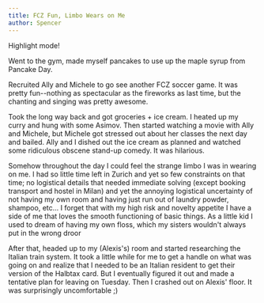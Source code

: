 ```yaml
---
title: FCZ Fun, Limbo Wears on Me
author: Spencer
---
```


Highlight mode!

Went to the gym, made myself pancakes to use up the maple syrup from Pancake Day.

Recruited Ally and Michele to go see another FCZ soccer game. It was pretty fun--nothing as spectacular as the fireworks as last time, but the chanting and singing was pretty awesome.

Took the long way back and got groceries + ice cream. I heated up my curry and hung with some Asimov. Then started watching a movie with Ally and Michele, but Michele got stressed out about her classes the next day and bailed. Ally and I dished out the ice cream as planned and watched some ridiculous obscene stand-up comedy. It was hilarious.

Somehow throughout the day I could feel the strange limbo I was in wearing on me. I had so little time left in Zurich and yet so few constraints on that time; no logistical details that needed immediate solving (except booking transport and hostel in Milan) and yet the annoying logistical uncertainty of not having my own room and having just run out of laundry powder, shampoo, etc... I forget that with my high risk and novelty appetite I have a side of me that loves the smooth functioning of basic things. As a little kid I used to dream of having my own floss, which my sisters wouldn't always put in the wrong droor

After that, headed up to my (Alexis's) room and started researching the Italian train system. It took a little while for me to get a handle on what was going on and realize that I needed to be an Italian resident to get their version of the Halbtax card. But I eventually figured it out and made a tentative plan for leaving on Tuesday. Then I crashed out on Alexis' floor. It was surprisingly uncomfortable ;)